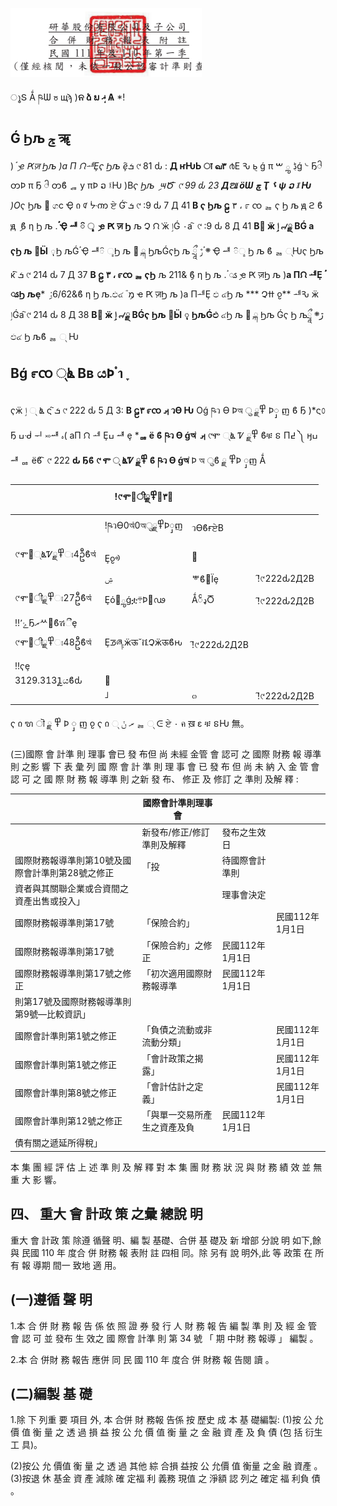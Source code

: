 

![0_image_0.png](0_image_0.png)

ൂՏ Ǻ ཥѠ ჾ щϡ )**ନ ձ ຏ ܴޣ Ѧ** *!

## Ǵ Ϧљ ݮ ॠ

)*ࣴ ި ҽ Ԗज़ Ϧљ )а Π ᙁᆀȨҁ Ϧљ ȩ*ܭ҇ ୯ 81 ԃ : **Д ҥǶЬ ा வ٣**
൪Ε Ԅ ݈ь ǵ π ڋ ౢ ࠔǵ ᔈ Ҕႝ တϷ π Ҕ ႝ တϐ ᇙ у πϷ ວ ፤Ƕ
)Β*ҁ Ϧљ ި ౻Ծ ҇ ୯ 99 ԃ 23 **Дଆ ӧѠ  چ Ҭ ܰ܌ ѱ ວ ፤ Ƕ** )Ο*ҁ Ϧљ ࣁ ගϲ Ҿ  ი ᡏ ᔼၮ ਏ Ǵ ܭ҇ ୯ :9 ԃ 7 Д 41 **В  ҁ Ϧљ ဠ**
٣  ،  ೯ ၸ ᆶ ҁ Ϧ љ ԭ ϩ ϐ ԭ  ި ϐ η Ϧ љ .**ࣴ  Ҿ ᆅ ៝ ୢ ި ҽ Ԗ ज़ Ϧ** љ Չ ᙁܰ ӝ ٳǴ ٠а ҇ ୯ :9 ԃ 8 Д 41 **Вࣁ ӝ ٳ ୷ྗ ВǴ а ҁϦ љ ࣁӸ**
ុϦ љǴࣴ Ҿ ᆅ៝ ୢϦ љ ࣁ ྐ ϦљǴҁϦ љ ཷ ܍ ࣴڙ Ҿ ᆅ ៝ୢ Ϧ љ ϐ  ᆶ ୍Ƕҁ Ϧљ ќ ܭ҇ ୯ 214 ԃ 7 Д 37 **В ဠ ٣ ،  ೯ၸ ᆶ ҁϦ** љ 211& ިϐ η Ϧ љ .ࣴ  ၗި ҽ Ԗ ज़Ϧ љ )**а Πᙁ ᆀȨ ࣴ  ၗϦ љȩ*** ި :6/62&ϐ η Ϧ љ.ඵ๔ ࣽ מި ҽ Ԗ ज़Ϧ љ )а ΠᆀȨ ඵ ๔Ϧ љ *** Չߚ ჹ** ᆀԄ ӝ ٳǴа ҇୯ 214 ԃ 8 Д 38 **Вࣁ ӝ ٳ ୷ྗ ВǴҁ Ϧљ ࣁӸ ុ ϦљǴඵ** ๔Ϧ љ ࣁ ྐ Ϧљ Ǵҁ Ϧ љཷ  ڙ܍ ඵ๔ Ϧ љϐ  ᆶ ୍ Ƕ

## Βǵ ೯ၸ  ୍ൔ  Βв යϷ ำ ׇ

ҁӝ ٳ ୍  ൔ ς ܭ҇ ୯ 222 ԃ 5 Д 3: **В  ဠ٣  ೯ၸ ࡕ วѲ Ƕ**
Οǵ ཥว Ѳ Ϸঅ ु ྗ߾ Ϸှ ញ ϐ Ҕ
)*ς௦ Ҕ ߎᑼ ᅱ ࿎ᆅ ہ(   аΠ ᙁ ᆀ Ȩߎ ᆅ ȩ ***ᇡ ё ϐ ཥว Ѳ ǵঅ ҅ ࡕ**
୯ሞ  ୍ൔ Ꮴ ྗ߾ ϐቹ ៜ Π߄ ༽ ӈߎ ᆅ ᇡ ёϐ ҇ ୯ 222 **ԃ  Ҕϐ ୯ ሞ ୍ ൔᏤ ྗ߾ ϐ ཥว Ѳ ǵঅ** ҅Ϸ অ ुϐ ྗ ߾Ϸ ှញ Ǻ

|              | !୯ሞ཮ीྗ߾౛٣཮      |            |            |
|--------------|---------------|------------|------------|
|              | !ཥวѲ0অ҅0অुྗ߾Ϸှញ   | วѲϐғਏВ     |            |
| ୯ሞ଄୍ൔᏤྗ߾ಃ4ဦϐঅ҅   | Ȩჹᢀ           | ࢎ          |            |
|              | ۺ             | ᄬϐ઩Їȩ     | !҇୯222ԃ2Д2В |
| ୯ሞ཮ीྗ߾ಃ27ဦϐঅ҅    | Ȩό୏ౢǵቷ܊Ϸ೛ഢ     | ǺၲډႣ        | !҇୯222ԃ2Д2В |
| !!ۓ٬Ҕރᄊ߻ϐሽීȩ |               |            |            |
| ୯ሞ཮ीྗ߾ಃ48ဦϐঅ҅    | Ȩᖝཞ܄ӝऊˇቬՉӝऊϐԋ | !҇୯222ԃ2Д2В |            |
| !!ҁȩ         |               |            |            |
| 3129.3131ຼයϐԃ | ׯ             |            |            |
|              | ࡋ             | ๓          | !҇୯222ԃ2Д2В |

ҁ  ი  ຑ   ॊ ྗ ߾ Ϸ ှ ញ ჹ ҁ  ი  ୍ ރ ݩ ᆶ  ୍ ᕮ ਏ ٠ ค ख़ ε ቹ ៜǶ
無。

(三)國際 會 計準 則 理事 會已 發 布但 尚 未經 金管 會 認可 之 國際 財務 報 導準 則 之影 響 下 表 彙 列 國 際 會 計 準 則 理 事 會 已 發 布 但 尚 未 納 入 金 管 會 認 可 之 國 際 財 務 報 導準 則 之新 發 布、 修正 及 修訂 之 準則 及解 釋 :

|                                                  | 國際會計準則理事會           |                 |                 |
|--------------------------------------------------|------------------------------|-----------------|-----------------|
|                                                  | 新發布/修正/修訂準則及解釋   | 發布之生效日    |                 |
| 國際財務報導準則第10號及國際會計準則第28號之修正 | 「投                         | 待國際會計準則  |                 |
| 資者與其關聯企業或合資間之資產出售或投入」       |                              | 理事會決定      |                 |
| 國際財務報導準則第17號                           | 「保險合約」                 |                 | 民國112年1月1日 |
| 國際財務報導準則第17號                           | 「保險合約」之修正           | 民國112年1月1日 |                 |
| 國際財務報導準則第17號之修正                     | 「初次適用國際財務報導準     | 民國112年1月1日 |                 |
| 則第17號及國際財務報導準則第9號—比較資訊」       |                              |                 |                 |
| 國際會計準則第1號之修正                          | 「負債之流動或非流動分類」   |                 | 民國112年1月1日 |
| 國際會計準則第1號之修正                          | 「會計政策之揭露」           |                 | 民國112年1月1日 |
| 國際會計準則第8號之修正                          | 「會計估計之定義」           |                 | 民國112年1月1日 |
| 國際會計準則第12號之修正                         | 「與單一交易所產生之資產及負 | 民國112年1月1日 |                 |
| 債有關之遞延所得稅」                             |                              |                 |                 |

本 集 團 經 評 估 上 述 準 則 及 解 釋 對 本 集 團 財 務 狀 況 與 財 務 績 效 並 無 重 大 影 響。

## 四、 重大 會 計政 策 之彙 總說 明

重大 會 計政 策 除遵 循聲 明、編 製 基礎、合併 基 礎及 新 增部 分說 明 如下,餘 與 民國 110 年 度合 併 財務 報 表附 註 四相 同。除 另有 說 明外,此 等 政策 在 所有 報 導期 間一 致地 適 用。

## (一)遵循 聲 明

1.本 合 併 財 務 報 告 係 依 照 證 券 發 行 人 財 務 報 告 編 製 準 則 及 經 金 管 會 認 可 並 發布 生 效之 國 際會 計準 則 第 34 號 「 期 中財 務 報導 」 編製 。

2.本 合 併財 務 報告 應併 同 民 國 110 年 度合 併 財務 報 告閱 讀 。

## (二)編製 基 礎

1.除 下 列重 要 項目 外, 本 合併 財 務報 告係 按 歷史 成 本 基 礎編製:
(1)按 公 允 價 值 衡 量 之 透 過 損 益 按 公 允 價 值 衡 量 之 金 融 資 產 及 負 債 (包 括 衍生 工 具)。

(2)按公 允 價值 衡 量 之 透 過 其他 綜 合損 益按 公 允價 值 衡量 之金 融 資產 。 (3)按退 休 基金 資 產 減除 確 定福 利 義務 現值 之 淨額 認 列之 確定 福 利負 債 。